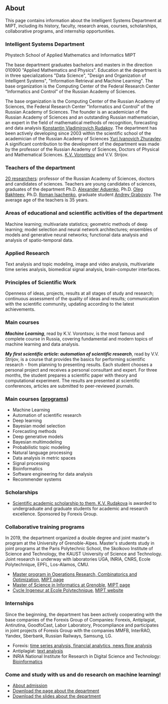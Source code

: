 ## About

This page contains information about the Intelligent Systems Department at MIPT, including its history, faculty, research areas, courses, scholarships, collaborative programs, and internship opportunities.

### Intelligent Systems Department

Phystech School of Applied Mathematics and Informatics MIPT

The base department graduates bachelors and masters in the direction 010900 "Applied Mathematics and Physics". Education at the department is in three specializations "Data Science", "Design and Organization of Intelligent Systems", "Information Retrieval and Machine Learning". The base organization is the Computing Center of the Federal Research Center “Informatics and Control” of the Russian Academy of Sciences.

The base organization is the Computing Center of the Russian Academy of Sciences, the Federal Research Center "Informatics and Control" of the Russian Academy of Sciences. The founder is an academician of the Russian Academy of Sciences and an outstanding Russian mathematician, an expert in the field of mathematical methods of recognition, forecasting and data analysis [Konstantin Vladimirovich Rudakov](https://ru.wikipedia.org/wiki/Рудаков,_Константин_Владимирович). The department has been actively developing since 2003 within the scientific school of the academician of the Russian Academy of Sciences [Yuri Ivanovich Zhuravlev](<https://ru.wikipedia.org/wiki/Журавлёв,_Юрий_Иванович_(математик)>). A significant contribution to the development of the department was made by the professor of the Russian Academy of Sciences, Doctors of Physical and Mathematical Sciences. [K.V. Vorontsov](https://ru.wikipedia.org/wiki/Воронцов,_Константин_Вячеславович) and V.V. Strijov.

### Teachers of the department

[20 researchers](/people/): professor of the Russian Academy of Sciences, doctors and candidates of sciences. Teachers are young candidates of sciences, graduates of the department Ph.D. [Alexander Aduenko](/people/aduenko_aa/index.html), Ph.D. [Oleg Bakhteev](/people/bakhteev_oy/index.html), Ph.D. [Roman Isachenko](/people/isachenko_rv/index.html), graduate student [Andrey Grabovoy](/people/grabovoy_av/index.html). The average age of the teachers is 35 years.

### Areas of educational and scientific activities of the department

Machine learning; multivariate statistics; geometric methods of deep learning; model selection and neural network architectures; ensembles of models and generative neural networks; functional data analysis and analysis of spatio-temporal data.

### Applied Research

Text analysis and topic modeling, image and video analysis, multivariate time series analysis, biomedical signal analysis, brain-computer interfaces.

### Principles of Scientific Work

Openness of ideas, projects, results at all stages of study and research; continuous assessment of the quality of ideas and results; communication with the scientific community, updating according to the latest achievements.

### Main courses

**_Machine Learning_**, read by K.V. Vorontsov, is the most famous and complete course in Russia, covering fundamental and modern topics of machine learning and data analysis.

**_My first scientific article: automation of scientific research_**, read by V.V. Strijov, is a course that provides the basics for performing scientific research - from planning to presenting results. Each student chooses a personal project and receives a personal consultant and expert. For three months, the student prepares a scientific paper with theory and computational experiment. The results are presented at scientific conferences, articles are submitted to peer-reviewed journals.

### Main courses ([programs](/course/))

- Machine Learning
- Automation of scientific research
- Deep learning
- Bayesian model selection
- Forecasting methods
- Deep generative models
- Bayesian multimodeling
- Probabilistic topic modeling
- Natural language processing
- Data analysis in metric spaces
- Signal processing
- Bioinformatics
- Software engineering for data analysis
- Recommender systems

### Scholarships

- [Scientific academic scholarship to them. K.V. Rudakova](https://github.com/Intelligent-Systems-Phystech/intelligent-systems-phystech.github.io/raw/master/images/Stipendia_im_Rudakova.pdf) is awarded to undergraduate and graduate students for academic and research excellence. Sponsored by Forexis Group.

### Collaborative training programs

In 2019, the department organized a double degree and joint master's program at the University of Grenoble-Alpes. Master's students study in joint programs at the Paris Polytechnic School, the Skolkovo Institute of Science and Technology, the KAUST University of Science and Technology. Joint research is underway with laboratories UGA, INRIA, CNRS, Ecole Polytechnique, EPFL, Los-Alamos, CMU.

- [Master program in Operations Research, Combinatorics and Optimization](https://master-informatique.univ-grenoble-alpes.fr/main-menu/academic-program/operations-research-combinatorics-optimisation/operations-research-combinatorics-optimisation-79396.kjsp?RH=1467388092289), [MIPT page](https://mipt.ru/education/joint_programs/ecolepolytech/)
- [Master of Science in Informatics at Grenoble](https://master-informatique.univ-grenoble-alpes.fr/main-menu/academic-program/master-of-science-mosig/), [MIPT page](https://mipt.ru/education/joint_programs/grenoble.php)
- [Cycle Ingeneur at Ecole Polytechnique](https://www.polytechnique.edu/admission-cycle-ingenieur/en), [MIPT website](https://mipt.ru/education/joint_programs/grenoble.php)

### Internships

Since the beginning, the department has been actively cooperating with the base companies of the Forexis Group of Companies: Forexis, Antiplagiat, Antirutina, GoodfoCast, Labor Laboratory, Procompliance and participates in joint projects of Forexis Group with the companies MMFB, InterRAO, Yandex, Sberbank, Russian Railways, Samsung, LG.

- Forexis: [time series analysis, financial analytics, news flow analysis](https://github.com/Intelligent-Systems-Phystech/intelligent-systems-phystech.github.io/raw/master/images/Forecsys_Intern.pdf)
- Antiplagiat: [text analysis](https://www.antiplagiat.ru/)
- INRIA National Institute for Research in Digital Science and Technology: [Bioinformatics](https://team.inria.fr/nano-d/job-openings/)

### Come and study with us and do research on machine learning!

- [About admission](/admission/)
- [Download the page about the department](https://github.com/Intelligent-Systems-Phystech/intelligent-systems-phystech.github.io/raw/master/images/Intelligent_Systems_MIPT.pdf)
- [Download the slides about the department](https://github.com/Intelligent-Systems-Phystech/intelligent-systems-phystech.github.io/raw/master/images/IS_Slides.pdf)
